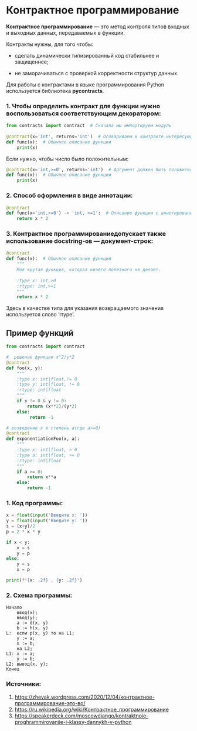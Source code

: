 # Контрактное программирование

**Контрактное программирование** — это метод контроля типов входных и выходных данных, передаваемых в функции.

Контракты нужны, для того чтобы:

- сделать динамически типизированный код стабильнее и защищеннее;

- не заморачиваться с проверкой корректности структур данных.

Для работы с контрактами в языке программирования Python используется библиотека **pycontracts**.

### 1. Чтобы определить контракт для функции нужно воспользоваться соответствующим декоратором:

```python
from contracts import contract  # Сначала мы импортируем модуль
 
@contract(x='int', returns='int')  # Оговариваем в контракте интересующие нас моменты
def func(x):  # Обычное описание функции
    print(x)
```

Если нужно, чтобы число было положительным:

```python
@contract(x='int,>=0', returns='int')  # Аргумент должен быть положительным целым числом или нулём
def func(x):  # Обычное описание функции
    print(x)
```

### 2. Способ оформления в виде аннотации:
```python
@contract
def func(x='int,>=0') -> 'int, >=1':  # Описание функции с аннотированием
    return x * 2
```

### 3. Контрактное программированиедопускает также использование docstring-ов — документ-строк:

```python
@contract
def func(x):  # Обычное описание функции
    """
    Моя крутая функция, которая ничего полезного не делает.
 
    :type x: int,>0
    :rtype: int,>=1
    """
    return x * 2
```

Здесь в качестве типа для указания возвращаемого значения используется слово ‘rtype’.


## Пример функций
```python
from contracts import contract

#  решение функции x^2/y*2
@contract
def foo(x, y):
    """
    :type x: int|float,!= 0
    :type y: int|float, != 0
    :rtype: int|float
    """
    if x != 0 & y != 0:
        return (x**2)/(y*2)
    else:
         return -1

# возведение x в степень a(где a>=0)
@contract
def exponentiationFoo(x, a):
    """
    :type x: int|float, > 0
    :type a: int|float, >= 0
    :rtype: int|float
    """
    if a >= 0:
        return x**a
    else:
        return -1
```

### 1. Код программы:
```python
x = float(input('Введите x: '))
y = float(input('Введите y: '))
s = (x+y)/2
p = 2 * x * y

if x < y:
    x = s
    y = p
else:
    y = s
    x = p

print(f"{x: .2f} , {y: .2f}")
```

### 2. Схема программы:
```
Начало
    ввод(x);
    ввод(y);
    a := d(x, y)
    b := h(x, y)
L:  если p(x, y) то на L1;
    y := a;
    x := b;
    на L2;
L1: x := a;
    y := b;
L2: вывод(x, y);
Конец

```

### **Источники:**
1. https://zhevak.wordpress.com/2020/12/04/контрактное-программирование-это-во/
2. https://ru.wikipedia.org/wiki/Контрактное_программирование
3. https://speakerdeck.com/moscowdjango/kontraktnoie-proghrammirovaniie-i-klassy-dannykh-v-python